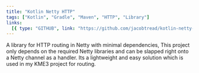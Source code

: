 ```yaml
---
title: "Kotlin Netty HTTP"
tags: ["Kotlin", "Gradle", "Maven", "HTTP", "Library"]
links:
  [{ type: "GITHUB", link: "https://github.com/jacobtread/kotlin-netty-http" }]
---
```


A library for HTTP routing in Netty with minimal dependencies, This project only depends on the required Netty libraries and can be slapped right onto a Netty channel as a handler. Its a lightweight and easy solution which is used in my KME3 project for routing.
